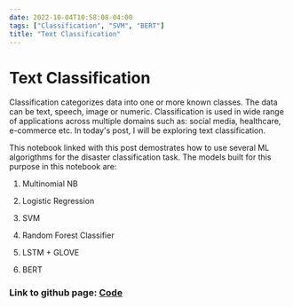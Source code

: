 ```yaml
---
date: 2022-10-04T10:58:08-04:00
tags: ["Classification", "SVM", "BERT"]
title: "Text Classification"
---
```



# Text Classification

Classification categorizes data into one or more known classes. The data can be text, speech, image or numeric. Classification is used in wide range of applications across multiple domains such as: social media, healthcare, e-commerce etc. In today's post, I will be exploring text classification.

This notebook linked with this post demostrates how to use several ML algorigthms for the disaster classification task. The models built for this purpose in this notebook are:

1) Multinomial NB

2) Logistic Regression

3) SVM

4) Random Forest Classifier

5) LSTM + GLOVE

6) BERT

### Link to github page: [Code](https://github.com/shikshya1/NLP/tree/main/Text%20Classification)
